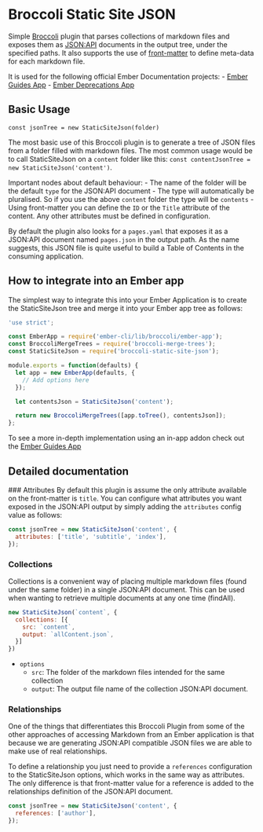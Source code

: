 # Broccoli Static Site JSON

Simple [Broccoli](https://github.com/broccolijs/broccoli) plugin that parses collections of markdown
files and exposes them as [JSON:API](http://jsonapi.org/) documents in the output tree, under the
specified paths. It also supports the use of
[front-matter](https://www.npmjs.com/package/front-matter) to define meta-data for each markdown
file.

It is used for the following official Ember Documentation projects: - [Ember Guides
App](https://github.com/ember-learn/guides-app) - [Ember Deprecations
App](https://github.com/ember-learn/deprecation-app)

## Basic Usage

`const jsonTree = new StaticSiteJson(folder)`

The most basic use of this Broccoli plugin is to generate a tree of JSON files from a folder filled
with markdown files. The most common usage would be to call StaticSiteJson on a `content` folder
like this: `const contentJsonTree = new StaticSiteJson('content')`.

Important nodes about default behaviour: - The name of the folder will be the default `type` for the
JSON:API document - The type will automatically be pluralised.  So if you use the above `content`
folder the type will be `contents` - Using front-matter you can define the `ID` or the `Title`
attribute of the content. Any other attributes must be defined in configuration.

By default the plugin also looks for a `pages.yaml` that exposes it as a JSON:API document named
`pages.json` in the output path. As the name suggests, this JSON file is quite useful to build a
Table of Contents in the consuming application.

## How to integrate into an Ember app
The simplest way to integrate this into your Ember Application is to create the StaticSiteJson tree
and merge it into your Ember app tree as follows:

```javascript
'use strict';

const EmberApp = require('ember-cli/lib/broccoli/ember-app');
const BroccoliMergeTrees = require('broccoli-merge-trees');
const StaticSiteJson = require('broccoli-static-site-json');

module.exports = function(defaults) {
  let app = new EmberApp(defaults, {
    // Add options here
  });

  let contentsJson = StaticSiteJson('content');

  return new BroccoliMergeTrees([app.toTree(), contentsJson]);
};
```

To see a more in-depth implementation using an in-app addon check out the [Ember Guides
App](https://github.com/ember-learn/guides-app)

## Detailed documentation

### Attributes
By default this plugin is assume the only attribute available on the front-matter is `title`. You
can configure what attributes you want exposed in the JSON:API output by simply adding the
`attributes` config value as follows:

```javascript
const jsonTree = new StaticSiteJson('content', {
  attributes: ['title', 'subtitle', 'index'],
});
```

### Collections
Collections is a convenient way of placing multiple markdown files (found under the same folder) in
a single JSON:API document. This can be used when wanting to retrieve multiple documents at any one
time (findAll).

```javascript
new StaticSiteJson(`content`, {
  collections: [{
    src: `content`,
    output: `allContent.json`,
  }]
})
```

* `options`
  * `src`: The folder of the markdown files intended for the same collection
  * `output`: The output file name of the collection JSON:API document.

### Relationships
One of the things that differentiates this Broccoli Plugin from some of the other approaches of
accessing Markdown from an Ember application is that because we are generating JSON:API compatible
JSON files we are able to make use of real relationships.

To define a relationship you just need to provide a `references` configuration to the StaticSiteJson
options, which works in the same way as attributes. The only difference is that front-matter value
for a reference is added to the relationships definition of the JSON:API document.

```javascript
const jsonTree = new StaticSiteJson('content', {
  references: ['author'],
});
```
